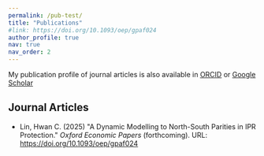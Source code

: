 ```yaml
---
permalink: /pub-test/
title: "Publications"
#link: https://doi.org/10.1093/oep/gpaf024
author_profile: true
nav: true
nav_order: 2
---
```


My publication profile of journal articles is also available in [ORCID](https://orcid.org/0000-0002-9983-8078) or [Google Scholar](https://scholar.google.com/citations?user=u9C67bMAAAAJ&hl=en)

## Journal Articles

* Lin, Hwan C. (2025) "A Dynamic Modelling to North-South Parities in IPR Protection." *Oxford Economic Papers* (forthcoming). URL: https://doi.org/10.1093/oep/gpaf024

